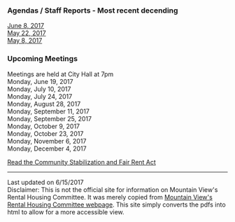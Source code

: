 <script>
  (function(i,s,o,g,r,a,m){i['GoogleAnalyticsObject']=r;i[r]=i[r]||function(){
  (i[r].q=i[r].q||[]).push(arguments)},i[r].l=1*new Date();a=s.createElement(o),
  m=s.getElementsByTagName(o)[0];a.async=1;a.src=g;m.parentNode.insertBefore(a,m)
  })(window,document,'script','https://www.google-analytics.com/analytics.js','ga');

  ga('create', 'UA-101098054-2', 'auto');
  ga('send', 'pageview');

</script>
<div id="google_translate_element"></div><script type="text/javascript">
function googleTranslateElementInit() {
  new google.translate.TranslateElement({pageLanguage: 'en', includedLanguages: 'es,ru,tl,zh-CN', layout: google.translate.TranslateElement.InlineLayout.SIMPLE, gaTrack: true, gaId: 'UA-101098054-2'}, 'google_translate_element');
}
</script><script type="text/javascript" src="//translate.google.com/translate_a/element.js?cb=googleTranslateElementInit"></script>
                

### Agendas / Staff Reports - Most recent decending
[June 8, 2017](agenda/06082017)  
[May 22, 2017](agenda/05222017)  
[May 8, 2017](agenda/05082017)  

### Upcoming Meetings
Meetings are held at City Hall at 7pm  
Monday, June 19, 2017  
Monday, July 10, 2017  
Monday, July 24, 2017  
Monday, August 28, 2017  
Monday, September 11, 2017  
Monday, September 25, 2017  
Monday, October 9, 2017  
Monday, October 23, 2017  
Monday, November 6, 2017  
Monday, December 4, 2017  

[Read the Community Stabilization and Fair Rent Act](https://library.municode.com/ca/mountain_view/codes/code_of_ordinances?nodeId=PTITHCH_ARTXVIICOSTFAREAC)  

***
Last updated on 6/15/2017  
Disclaimer: This is not the official site for information on Mountain View's Rental Housing Committee. It was merely copied from [Mountain View's Rental Housing Committee webpage](http://mountainview.gov/council/rental_housing_committee/default.asp). This site simply converts the pdfs into html to allow for a more accessible view.

